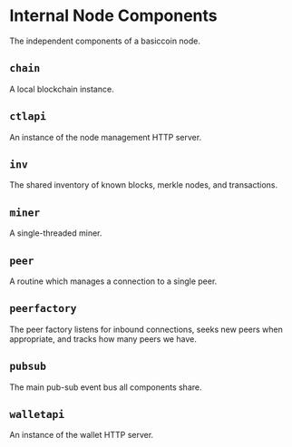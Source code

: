 # Internal Node Components

The independent components of a basiccoin node.

## `chain`
A local blockchain instance.

## `ctlapi`
An instance of the node management HTTP server.

## `inv`
The shared inventory of known blocks, merkle nodes, and transactions.

## `miner`
A single-threaded miner.

## `peer`
A routine which manages a connection to a single peer.

## `peerfactory`
The peer factory listens for inbound connections, seeks new peers when appropriate, and tracks how many peers we have.

## `pubsub`
The main pub-sub event bus all components share.

## `walletapi`
An instance of the wallet HTTP server.
